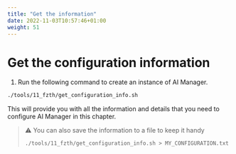 ```yaml
---
title: "Get the information"
date: 2022-11-03T10:57:46+01:00
weight: 51
---
```


# Get the configuration information


1. Run the following command to create an instance of AI Manager.


  ```bash
  ./tools/11_fzth/get_configuration_info.sh
  ```

This will provide you with all the information and details that you need to configure AI Manager in this chapter.

>  ⚠️ You can also save the information to a file to keep it handy
>   ```bash
>  ./tools/11_fzth/get_configuration_info.sh > MY_CONFIGURATION.txt
>  ```
